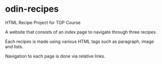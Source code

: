 # odin-recipes
HTML Recipe Project for TOP Course

A website that consists of an index page to navigate through three recipes.

Each recipes is made using various HTML tags such as paragraph, image and lists.

Navigation to each page is done via relative links.